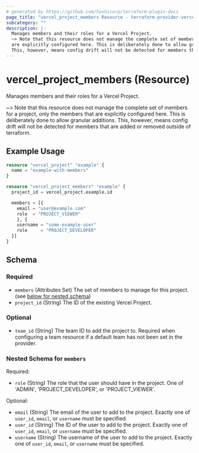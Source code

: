 ```yaml
---
# generated by https://github.com/hashicorp/terraform-plugin-docs
page_title: "vercel_project_members Resource - terraform-provider-vercel"
subcategory: ""
description: |-
  Manages members and their roles for a Vercel Project.
  ~> Note that this resource does not manage the complete set of members for a project, only the members that
  are explicitly configured here. This is deliberately done to allow granular additions.
  This, however, means config drift will not be detected for members that are added or removed outside of terraform.
---
```


# vercel_project_members (Resource)

Manages members and their roles for a Vercel Project.

~> Note that this resource does not manage the complete set of members for a project, only the members that
are explicitly configured here. This is deliberately done to allow granular additions.
This, however, means config drift will not be detected for members that are added or removed outside of terraform.

## Example Usage

```terraform
resource "vercel_project" "example" {
  name = "example-with-members"
}

resource "vercel_project_members" "example" {
  project_id = vercel_project.example.id

  members = [{
    email = "user@example.com"
    role  = "PROJECT_VIEWER"
    }, {
    username = "some-example-user"
    role     = "PROJECT_DEVELOPER"
  }]
}
```

<!-- schema generated by tfplugindocs -->
## Schema

### Required

- `members` (Attributes Set) The set of members to manage for this project. (see [below for nested schema](#nestedatt--members))
- `project_id` (String) The ID of the existing Vercel Project.

### Optional

- `team_id` (String) The team ID to add the project to. Required when configuring a team resource if a default team has not been set in the provider.

<a id="nestedatt--members"></a>
### Nested Schema for `members`

Required:

- `role` (String) The role that the user should have in the project. One of 'ADMIN', 'PROJECT_DEVELOPER', or 'PROJECT_VIEWER'.

Optional:

- `email` (String) The email of the user to add to the project. Exactly one of `user_id`, `email`, or `username` must be specified.
- `user_id` (String) The ID of the user to add to the project. Exactly one of `user_id`, `email`, or `username` must be specified.
- `username` (String) The username of the user to add to the project. Exactly one of `user_id`, `email`, or `username` must be specified.
